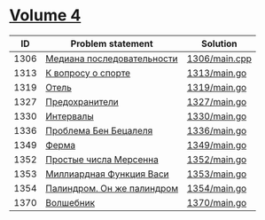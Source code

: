 # [Volume 4](http://acm.timus.ru/problemset.aspx?space=1&page=4)


| ID   | Problem statement                                                               | Solution                       |
|------|---------------------------------------------------------------------------------|--------------------------------|
| 1306 | [Медиана последовательности](http://acm.timus.ru/problem.aspx?space=1&num=1306) | [1306/main.cpp](1306/main.cpp) |
| 1313 | [К вопросу о спорте](http://acm.timus.ru/problem.aspx?space=1&num=1313)         | [1313/main.go](1313/main.go)   |
| 1319 | [Отель](http://acm.timus.ru/problem.aspx?space=1&num=1319)                      | [1319/main.go](1319/main.go)   |
| 1327 | [Предохранители](http://acm.timus.ru/problem.aspx?space=1&num=1327)             | [1327/main.go](1327/main.go)   |
| 1330 | [Интервалы](http://acm.timus.ru/problem.aspx?space=1&num=1330)                  | [1330/main.go](1330/main.go)   |
| 1336 | [Проблема Бен Бецалеля](http://acm.timus.ru/problem.aspx?space=1&num=1336)      | [1336/main.go](1336/main.go)   |
| 1349 | [Ферма](http://acm.timus.ru/problem.aspx?space=1&num=1349)                      | [1349/main.go](1349/main.go)   |
| 1352 | [Простые числа Мерсенна](http://acm.timus.ru/problem.aspx?space=1&num=1352)     | [1352/main.go](1352/main.go)   |
| 1353 | [Миллиардная Функция Васи](http://acm.timus.ru/problem.aspx?space=1&num=1353)   | [1353/main.go](1353/main.go)   |
| 1354 | [Палиндром. Он же палиндром](http://acm.timus.ru/problem.aspx?space=1&num=1354) | [1354/main.go](1354/main.go)   |
| 1370 | [Волшебник](http://acm.timus.ru/problem.aspx?space=1&num=1370)                  | [1370/main.go](1370/main.go)   |

